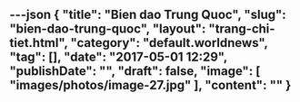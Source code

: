 ---json
{
    "title": "Bien dao Trung Quoc",
    "slug": "bien-dao-trung-quoc",
    "layout": "trang-chi-tiet.html",
    "category": "default.worldnews",
    "tag": [],
    "date": "2017-05-01 12:29",
    "publishDate": "",
    "draft": false,
    "image": [
        "images/photos/image-27.jpg"
    ],
    "__content__": ""
}
---
